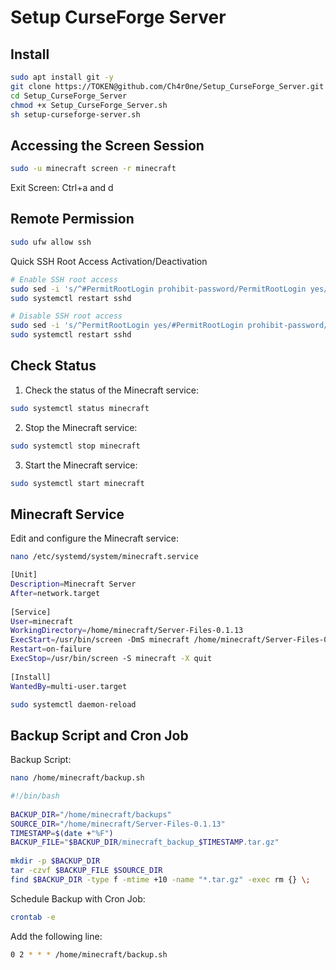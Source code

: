 # Setup CurseForge Server

## Install

```sh
sudo apt install git -y
git clone https://TOKEN@github.com/Ch4r0ne/Setup_CurseForge_Server.git
cd Setup_CurseForge_Server
chmod +x Setup_CurseForge_Server.sh
sh setup-curseforge-server.sh
```

## Accessing the Screen Session

```sh
sudo -u minecraft screen -r minecraft
```

Exit Screen: Ctrl+a and d

## Remote Permission

```sh
sudo ufw allow ssh
```

Quick SSH Root Access Activation/Deactivation

```sh
# Enable SSH root access
sudo sed -i 's/^#PermitRootLogin prohibit-password/PermitRootLogin yes/' /etc/ssh/sshd_config
sudo systemctl restart sshd

# Disable SSH root access
sudo sed -i 's/^PermitRootLogin yes/#PermitRootLogin prohibit-password/' /etc/ssh/sshd_config
sudo systemctl restart sshd
```

## Check Status

1. Check the status of the Minecraft service:

```sh
sudo systemctl status minecraft
```

2. Stop the Minecraft service:

```sh
sudo systemctl stop minecraft
```

3. Start the Minecraft service:

```sh
sudo systemctl start minecraft
```

## Minecraft Service

Edit and configure the Minecraft service:

```sh
nano /etc/systemd/system/minecraft.service
```

```sh
[Unit]
Description=Minecraft Server
After=network.target
   
[Service]
User=minecraft
WorkingDirectory=/home/minecraft/Server-Files-0.1.13
ExecStart=/usr/bin/screen -DmS minecraft /home/minecraft/Server-Files-0.1.13/startserver.sh
Restart=on-failure
ExecStop=/usr/bin/screen -S minecraft -X quit
   
[Install]
WantedBy=multi-user.target
```
```sh
sudo systemctl daemon-reload
```

## Backup Script and Cron Job

Backup Script:

```sh
nano /home/minecraft/backup.sh
```
   
```sh
#!/bin/bash
   
BACKUP_DIR="/home/minecraft/backups"
SOURCE_DIR="/home/minecraft/Server-Files-0.1.13"
TIMESTAMP=$(date +"%F")
BACKUP_FILE="$BACKUP_DIR/minecraft_backup_$TIMESTAMP.tar.gz"
   
mkdir -p $BACKUP_DIR
tar -czvf $BACKUP_FILE $SOURCE_DIR
find $BACKUP_DIR -type f -mtime +10 -name "*.tar.gz" -exec rm {} \;
```

Schedule Backup with Cron Job:

```sh
crontab -e
```

Add the following line:

```sh
0 2 * * * /home/minecraft/backup.sh
```
